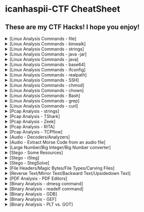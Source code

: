# icanhaspii-CTF CheatSheet
## These are my CTF Hacks!  I hope you enjoy!
<details markdown>
  <br>
  <summary>[Linux Analysis Commands - file]</summary>
Run this to determine what type of file you are dealing with:<br><br>
<img src="images/File_Screenshot 2023-10-03 203208.png"><br><br>
</details>

<details markdown>
  <br>
  <summary>[Linux Analysis Commands - binwalk]</summary>
Run this to view a summary of the file contents:<br><br>
<img src="images/BinWalk_Screenshot 2023-10-03 203227.png"><br><br>
</details>

<details markdown>
  <br>
  <summary>[Linux Analysis Commands - strings]</summary>
Run this to get the list of printable characters from files.  You can even run strings on a Pcap!  Or, say for example, that you have something you think contains a flag and you know that flag is in the typical CTF format of flag{some_bonus}, you can run the following to cut down on the amount of data you have to parse through. The following will only yield lines of 8 characters or more:<br><br>
<img src="images/Strings_Screenshot 2023-05-12 172558.jpg"><br><br>
You can also combine strings and grep:<br><br>
<img src="images/Strings_Screenshot 2023-05-12 174704.jpg">
</details>

<details markdown>
  <br>
  <summary>[Linux Analysis Commands - java -jar]</summary>
The java -jar command will open a .jar file:<br><br>
<img src="images\Java_JarStegSolveHowTo.png"><br><br>
</details>

<details markdown>
  <br>
  <summary>[Linux Analysis Commands - java]</summary>
The java command will open a .java file:<br><br>
<img src="images/Java_Screenshot 2022-06-15 085349_Edited.png"><br><br>
</details>

<details markdown>
  <br>
  <summary>[Linux Analysis Commands - base64]</summary>
The base64 decode command will decode a b64 string.  There’s more than one way to invoke the base64 decode command, here are few:<br><br>
1. Grab a base64 encoded string such as: Umlja19SMGxsM2Q=<br><br>
2. Type the following into your Linux command prompt to echo/print to screen:<br><br>
echo 'Umlja19SMGxsM2Q=' | base64 -d<br><br>
3. Hit ENTER<br><br>
<img src="images/Base64_Screenshot 2023-11-08 172521.png"><br><br>
4. If you’re feeling really fancy, and you are playing a CTF, you can run the following to echo/print your decoded b64 in standard flag format to your screen:<br><br>
echo "flag{$(echo 'Umlja19SMGxsM2Q=' | base64 -d)}"<br><br>
<img src="images/Base64_Screenshot 2023-11-08 180945.png"><br><br>
-Here’s another way:<br><br>
1. Grab a base64 encoded string such as: Umlja19SMGxsM2Q=<br><br>
2. Type the following into your Linux command prompt:<br><br>
Base64 –d<br><br>
3. Hit ENTER<br><br>
<img src="images/Base64_Screenshot 2023-11-08 173111.png"><br><br>
4. At the prompt, paste in your base64 encoded string:<br><br>
<img src="images/Base64_Screenshot 2023-11-08 173249.png"><br><br>
5. Hit ENTER again:<br><br>
<img src="images/Base64_Screenshot 2023-11-08 173640.png"><br><br>
6. Finally, hit Control-D on your keyboard:<br><br>
<img src="images/Base64_Screenshot 2023-11-08 172847.png"><br><br>
-And yet another method:<br><br>
1. Save your base64 encoded string into a text editor:<br><br>
<img src="images/Base64_Screenshot 2023-11-08 174625.png"><br><br>
2. Type the following into your Linux command prompt to echo/print to screen:<br><br>
base64 -d dns.txt >decoded.txt<br><br>
<img src="images/Base64_Screenshot 2023-11-08 174546.png"><br><br>
3. Open your new file, “decoded.txt”:<br><br>
<img src="images/Base64_Screenshot 2023-11-08 174720.png"><br><br>
If you run across encoding similar to below:<br><br>
IO.Compression.DeflateStream([IO.MemoryStream][Convert]::FromBase64String<br><br>
[IO.Compression.CompressionMode]::Decompress<br><br>
You can try the following “Recipe” in CyberChef to decode:<br><br>
(a)From_Base64('A-Za-z0-9%2B/%3D',true,false)<br><br>
(b) Raw_Inflate(0,0,%5B'Adaptive','Block'%5D,false,false)<br><br>
</details>

<details markdown>
  <br>
  <summary>[Linux Analysis Commands - ifconfig]</summary>
To find your ip address and network configuration, you can use the old ifconfig command (considered depreciated), or the newer ip address command.  It works with any of the following, and of course more in depth combined with switches:<br><br>
<img src="images/ip_Screenshot 2023-11-09 105007.png"><br><br>
<img src="images/ip_Screenshot 2023-11-09 104951.png"><br><br>
<img src="images/ip_Screenshot 2023-11-09 104928.png"><br><br>
</details>

<details markdown>
  <br>
  <summary>[Linux Analysis Commands - realpath]</summary>
realpath converts each filename argument to an absolute pathname, which has no components that are symbolic links or the special . or .. directory entries. Each path component in the filename must exist, otherwise realpath will fail and non-zero exit status will be returned.<br><br>
href="https://www.google.com/url?q=https://linux.die.net/man/1/realpath&amp;sa=D&amp;source=editors&amp;ust=1699590511374365&amp;usg=AOvVaw1FkT0L7tNSOCrQIqhPv2FA">https://linux.die.net/man/1/realpath</a><br><br>
</details>

<details markdown>
  <br>
  <summary>[Linux Analysis Commands - SSH]</summary>
To find your ip address and network configuration, you can use the old ifconfig command (considered depreciated), or the newer ip address command.  It works with any of the following, and of course more in depth combined with switches:<br><br>
https://www.lrz.de/services/compute/courses/x_lecturenotes/191007_OpenSSH_Tutorial_2019.pdf<br><br>
https://opensource.com/article/20/9/ssh<br><br>
<img src="images/image181.jpg"><br><br>
</details>

<details markdown>
  <br>
  <summary>[Linux Analysis Commands - chmod]</summary>
chmod +x<br><br>
Note: chmod +x (plus x) stands for execute.<br><br>
Question:<br><br>
I want to write the Ubuntu analogue of a "batch file" (a shell script). But I don't know how to use chmod +x filename command to make it so that the script can be run. Nor do I know where to use it.<br><br>
Answer:<br><br>
chmod +x on a file (your script) only means, that you'll make it executable. Right click on your script and chose Properties -> Permissions -> Allow executing file as program, leaves you with the exact same result as the command in terminal.<br><br>
If a file you want to change permissions on is located within the systems directory you may need to be root, like so: (be careful, while using sudo command)<br><br>
sudo chmod +x /usr/share/testfolder/aFile<br><br>
https://askubuntu.com/questions/443789/what-does-chmod-x-filename-do-and-how-do-i-use-it<br><br>
Question:<br><br>
What is the difference between chmod u+x and just chmod +x? I have seen a ton of tutorials that say to use u+x to make scripts executable. However, omitting the u doesn't seem to have any effect.<br><br>
Answer:<br><br>
The man page of chmod covers that.<br><br>
u stands for user.<br><br>
g stands for group.<br><br>
o stands for others.<br><br>
a stands for all.<br><br>
That means that chmod u+x somefile will grant only the owner of that file execution permissions whereas chmod +x somefile is the same as chmod a+x somefile.<br>
<a href="https://askubuntu.com/questions/29589/chmod-ux-versus-chmod-x" target="_blank">https://askubuntu.com/questions/29589/chmod-ux-versus-chmod-x</a><br><br>
</details>

<details markdown>
  <br>
  <summary>[Linux Analysis Commands - chown]</summary>
To give a file permissions so that a regular user can move it or edit it, you can run the following:<br><br>
# chown kali NTUSER.DAT.dat<br><br>
</details>

<details markdown>
  <br>
  <summary>[Linux Analysis Commands - Bash]</summary>
Bash (Bourne-Again SHell) is one of the most commonly used Unix/Linux shells and is the default shell in many Linux distributions.<br><br>
<a href="https://www.freecodecamp.org/news/bash-scripting-tutorial-linux-shell-script-and-command-line-for-beginners" target="_blank">https://www.freecodecamp.org/news/bash-scripting-tutorial-linux-shell-script-and-command-line-for-beginners</a><br><br>
Some of the main delimiters (terminators or redirectors) for Bash commands are as follows:<br>
whoami; whoami<br>
whoami|<br>
> (output to)<br>
|| (double pipe)<br>
</details>

<details markdown>
  <br>
  <summary>[Linux Analysis Commands - grep]</summary>
Some common grep options:<br><br>
<img src="images/image165.png"><br><br>
<img src="images/Screenshot 2023-11-15 203316.png"><br><br>
grep example: cat cowrie.log.wwhf2020_lab2 | grep CMD<br><br>
<img src="images/image163.jpg"><br><br>
<img src="images/image155.jpg"><br><br>
Count w/ grep:<br><br>
<img src="images/image154.png"><br><br>
<img src="images/image158.png"><br><br>
</details>

<details markdown>
  <br>
  <summary>[Linux Analysis Commands - curl]</summary>
Curl is useful in transferring data without user interaction.<br><br>
curl http://nidus-setup:8080<br><br>
curl -X POST http://nidus-setup:8080/api/cooler -H "Content-Type: application/json" --data-binary '{"temperature":1000}'<br><br>
<img src="images/image157.png"><br><br>
</details>


<details markdown>
  <br>
  <summary>[Pcap Analysis - strings]</summary>
You can run strings on a Pcap! Below are a couple examples (I like to pipe my results to a .txt file for easier review):<br><br>
<img src="images/StringsPcap_Screenshot 2023-11-09 184958.png"><br><br>
</details>

<details markdown>
  <br>
  <summary>[Pcap Analysis - TShark]</summary>
<a href="https://osqa-ask.wireshark.org/questions/38071/how-to-extract-ip-addresses-from-cap-file-to-text-file" target="_blank">You can extract ip addresses from a Pcap using Tshark</a><br><br>
To extract just the destination ip, type the following command:<br><br>
<img src="images/TShark_Screenshot 2023-03-16 211016.jpg"><br><br>
To extract both the destination ip and the source ip, type the following command:<br><br>
<img src="images/TShark_Screenshot 2023-03-16 211435.jpg"><br><br>
</details>

<details markdown>
  <br>
  <summary>[Pcap Analysis - Zeek]</summary>
Zeek installs itself here:<br><br>
<img src="images/Zeek_Screenshot 2023-03-24 201006_Edited.jpg"><br><br>
To export logs from a Pcap into Zeek format, type the following syntax (r is for read):<br><br>
<img src="images/Zeek_Screenshot 2023-03-24 201006.jpg"><br><br>
</details>

<details markdown>
    <br>
  <summary>[Pcap Analysis - RITA]</summary>
RITA (Real Intelligence Threat Analytics):<br><br>
<a href="https://www.activecountermeasures.com/free-tools/rita" target="_blank">RITA is named in honor of John Strand’s mother who is no longer with us but will always be remembered in this loving way</a><br><br>
<a href="https://www.youtube.com/watch?v=QcQmG5KTLpo&ab_channel=ActiveCountermeasures" target="_blank">Chris Brenton has a fantastic install video</a><br><br>
To import logs from Zeek format into RITA, navigate via command line to the folder where your exported Pcap logs are:<br><br>
<img src="images/image62.jpg"><br><br>
Next, type the following syntax (LogsOily was the name of my pcap, so I called the output folder for RITA the same name):<br><br>
<img src="images/image64.png"><br><br>
RITA will tell you when it’s done:<br><br>
<img src="images/image66.jpg"><br><br>
</details>

<details markdown>
    <br>
  <summary>[Pcap Analysis - TCPflow]</summary>
TCPflow is a command-line tool for processing streams.<br>
<a href="https://linux.die.net/man/1/tcpflow" target="_blank">https://linux.die.net/man/1/tcpflow</a><br>
<a href="https://www.geeksforgeeks.org/tcp-flow-analyze-and-debug-network-traffic-in-linux/#" target="_blank">https://www.geeksforgeeks.org/tcp-flow-analyze-and-debug-network-traffic-in-linux/#</a><br>
<a href="https://simson.net/ref/2013/2013-12-05_tcpflow-and-BE-update.pdf" target="_blank">https://simson.net/ref/2013/2013-12-05_tcpflow-and-BE-update.pdf</a><br><br>
<img src="images/image183.png"><br><br>
<img src="images/image209.png"><br><br>
</details>

<details markdown>
    <br>
  <summary>[Audio - Decoders/Analyzers]</summary>
Note from Dcode regarding T9 vs Multitap Confusion:<br>
Multitap ABC should not be confused with T9 predictive text. For example,'DCODE' is written '3222666333' in Multitap and '32633' in T9.<br>
<a href="https://twitter.com/_johnhammond/status/1244277165316857857?lang=en" target="_blank">https://twitter.com/_johnhammond/status/1244277165316857857?lang=en</a><br><br>
<img src="images/image207.png"><br><br>
<a href="https://www.audacityteam.org/download" target="_blank">https://www.audacityteam.org/download</a><br>
<a href="https://www.sonicvisualiser.org/download.html" target="_blank">https://www.sonicvisualiser.org/download.html</a><br>
<a href="http://dialabc.com/sound/detect/index.html" target="_blank">http://dialabc.com/sound/detect/index.html</a><br>
<a href="http://www.polar-electric.com/DTMF/Index.html" target="_blank">http://www.polar-electric.com/DTMF/Index.html"</a><br>
<a href="https://forums.radioreference.com/threads/twotonedetect-beta.120010" target="_blank">https://forums.radioreference.com/threads/twotonedetect-beta.120010</a><br>
<a href="https://onlinetonegenerator.com/dtmf.html" target="_blank">https://onlinetonegenerator.com/dtmf.html</a><br>
<a href="https://www.venea.net/web/dtmf_generator" target="_blank">https://www.venea.net/web/dtmf_generator</a><br>
<a href="https://github.com/ribt/dtmf-decoder" target="_blank">https://github.com/ribt/dtmf-decoder</a><br>
<a href="https://www.dcode.fr/multitap-abc-cipher" target="_blank">https://www.dcode.fr/multitap-abc-cipher</a><br>
<a href="https://www.dcode.fr/t9-cipheraudi" target="_blank">https://www.dcode.fr/t9-cipheraudi</a><br>
<a href="https://www.windows7download.com/win7-dtmf-tone-decoder/mgbuqfct.html" target="_blank">https://www.windows7download.com/win7-dtmf-tone-decoder/mgbuqfct.html</a><br> 
<a href="http://www.windows7download.com/win7-dtmf-tone-decoder/download-mgbuqfct.html" target="_blank">http://www.windows7download.com/win7-dtmf-tone-decoder/download-mgbuqfct.html</a><br> 
<a href="https://www.windows7download.com/win7-dtmf-tone-decoder/download-mgbuqfct.html" target="_blank">https://www.windows7download.com/win7-dtmf-tone-decoder/download-mgbuqfct.html</a><br> 
<a href="https://dtmf.netlify.app" target="_blank">https://dtmf.netlify.app</a><br>
<a href="https://jpinsoft.net/deepsound/download.aspx" target="_blank">https://jpinsoft.net/deepsound/download.aspx</a><br>
<a href="https://www.youtube.com/watch?v=VZbZa99ocPU&ab_channel=mdthib" target="_blank">https://www.youtube.com/watch?v=VZbZa99ocPU&ab_channel=mdthib</a><br>
<a href="https://www.youtube.com/watch?v=rAGkm4pv44s" target="_blank">https://www.youtube.com/watch?v=rAGkm4pv44s</a><br>
<a href="https://www.aperisolve.com" target="_blank">https://www.aperisolve.com</a><br>
<a href="https://www.aperisolve.com/cheatsheet" target="_blank">https://www.aperisolve.com/cheatsheet</a><br>
<a href="https://www.dcode.fr/spectral-analysis" target="_blank">https://www.dcode.fr/spectral-analysis</a><br>
<a href="https://gqrx.dk" target="_blank">https://gqrx.dk</a><br><br>
</details>

<details markdown>
    <br>
  <summary>[Audio - Extract Morse Code from an audio file]</summary>
<a href="https://morsecode.world/international/decoder/audio-decoder-adaptive.html" target="_blank">https://morsecode.world/international/decoder/audio-decoder-adaptive.html</a><br>
<a href="https://databorder.com/transfer/morse-sound-receiver" target="_blank">https://databorder.com/transfer/morse-sound-receiver</a><br><br>
</details>

<details markdown>
    <br>
  <summary>[Large Number/Big Integer/Big Number converter]</summary>
<a href="http://www.onedollardata.com/encoder.php" target="_blank">http://www.onedollardata.com/encoder.php</a><br><br>
</details>

<details markdown>
    <br>
  <summary>[Stego - Some Resources]</summary>
<a href="https://fareedfauzi.gitbook.io/ctf-checklist-for-beginner/steganography" target="_blank">https://fareedfauzi.gitbook.io/ctf-checklist-for-beginner/steganography</a><br>
<a href="https://www.kali.org/tools/steghide" target="_blank">https://www.kali.org/tools/steghide</a><br>
<a href="https://steghide.sourceforge.net" target="_blank">https://steghide.sourceforge.net</a><br>
<a href="https://www.geeksforgeeks.org/how-to-install-steghide-tool-in-linux" target="_blank">https://www.geeksforgeeks.org/how-to-install-steghide-tool-in-linux</a><br>
<a href="https://stegonline.georgeom.net/upload" target="_blank">https://stegonline.georgeom.net/upload</a><br>
<a href="http://magiceye.ecksdee.co.uk" target="_blank">http://magiceye.ecksdee.co.uk</a><br>
<a href="https://manytools.org/hacker-tools/steganography-encode-text-into-image" target="_blank">https://manytools.org/hacker-tools/steganography-encode-text-into-image</a><br>
<a href="https://www.mobilefish.com/services/steganography/steganography.php" target="_blank">https://www.mobilefish.com/services/steganography/steganography.php</a><br>
<a href="http://stylesuxx.github.io/steganography" target="_blank">http://stylesuxx.github.io/steganography</a><br>
<a href="https://futureboy.us/stegano" target="_blank">https://futureboy.us/stegano</a><br>
<a href="https://neatnik.net/steganographr" target="_blank">https://neatnik.net/steganographr</a><br>
<a href="https://wiki.bi0s.in/steganography/zsteg" target="_blank">https://wiki.bi0s.in/steganography/zsteg</a><br>
<a href="https://github.com/zed-0xff/zsteg" target="_blank">https://github.com/zed-0xff/zsteg</a><br>
<a href="https://github.com/ragibson/Steganography#WavSteg" target="_blank">https://github.com/ragibson/Steganography#WavSteg</a><br>
<a href="https://github.com/ragibson/Steganography#lsbsteg" target="_blank">https://github.com/ragibson/Steganography#lsbsteg</a><br>
<a href="https://github.com/ragibson/Steganography#stegdetect" target="_blank">https://github.com/ragibson/Steganography#stegdetect</a><br>
<a href="https://github.com/pavanchhatpar/wav-steg-py" target="_blank">https://github.com/pavanchhatpar/wav-steg-py</a><br>
<a href="https://0xrick.github.io/lists/stego" target="_blank">https://0xrick.github.io/lists/stego</a><br>
<a href="https://www.linuxlinks.com/wavsteg-uses-least-significant-bit-steganography" target="_blank">https://www.linuxlinks.com/wavsteg-uses-least-significant-bit-steganography</a><br>
<a href="https://www.abc.se/~re/Coagula/Coagula.html" target="_blank">https://www.abc.se/~re/Coagula/Coagula.html</a><br>
<a href="https://www.stenge.info/post/steganography" target="_blank">https://www.stenge.info/post/steganography</a><br>
<a href="https://cheatography.com/aleksandrm/cheat-sheets/coagula-cheat-sheet" target="_blank">https://cheatography.com/aleksandrm/cheat-sheets/coagula-cheat-sheet</a><br>
<a href="https://github.com/zardus/ctf-tools/blob/master/stegsolve/install" target="_blank">https://github.com/zardus/ctf-tools/blob/master/stegsolve/install</a><br>
<a href="http://www.caesum.com/handbook/Stegsolve.jar" target="_blank">http://www.caesum.com/handbook/Stegsolve.jar</a><br>
<a href="https://www.hanynet.com/isteg" target="_blank">https://www.hanynet.com/isteg</a><br>
<a href="https://github.com/rafiibrahim8/iSteg" target="_blank">https://github.com/rafiibrahim8/iSteg</a><br><br>
</details>

<details markdown>
    <br>
  <summary>[Stego - iSteg]</summary>
<a href="https://github.com/rafiibrahim8/iSteg" target="_blank">https://github.com/rafiibrahim8/iSteg</a><br><br>
1. Navigated to: <a href="https://github.com/rafiibrahim8/iSteg/releases/tag/v2.1" target="_blank"> https://github.com/rafiibrahim8/iSteg/releases/tag/v2.1.</a><br> 
2. Downloaded the file: iSteg-v2.1_GUI.jar.<br>
3. Ran chmod +x on the download file to give it executable permissions.<br>
└─# chmod +x iSteg-v2.1_GUI.jar<br>
4. Launched the program in Java:<br>
└─# java -jar iSteg-v2.1_GUI.jar<br><br>
<img src="images/image211.png"><br><br>
5. Chose the hidden.png file and it opened to the flag, flag{YouFoundMe}:<br><br>
<img src="images/image213.png"><br><br>
</details>

<details markdown>
  <summary>[Stego - StegSolve]</summary>
<a href="https://github.com/zardus/ctf-tools/blob/master/stegsolve/install" target="_blank">https://github.com/zardus/ctf-tools/blob/master/stegsolve/install</a><br>
<a href="http://www.caesum.com/handbook/Stegsolve.jar" target="_blank">http://www.caesum.com/handbook/Stegsolve.jar</a><br>
1. wget http://www.caesum.com/handbook/Stegsolve.jar -O stegsolve.jar<br>
2. chmod +x stegsolve.jar<br>
3. Run by typing: java –jar stegsolve.jar (make sure you’re in the same directory)<br>
4. Choose “File” --> Open and load your picture:<br><br>
<img src="images/image201.png"><br><br>
</details>

<details markdown>
  <br>
  <summary>[File Headers/Magic Bytes/File Types/Carving Files]</summary>
<a href="https://gist.github.com/leommoore/f9e57ba2aa4bf197ebc5" target="_blank">https://gist.github.com/leommoore/f9e57ba2aa4bf197ebc5</a><br>
<a href="https://en.wikipedia.org/wiki/List_of_file_signatures" target="_blank">https://en.wikipedia.org/wiki/List_of_file_signatures</a><br>
<a href="https://www.garykessler.net/library/file_sigs.html" target="_blank">https://www.garykessler.net/library/file_sigs.html</a><br>
<a href="https://www.netspi.com/blog/technical/web-application-penetration-testing/magic-bytes-identifying-common-file-formats-at-a-glance" target="_blank">https://www.netspi.com/blog/technical/web-application-penetration-testing/magic-bytes-identifying-common-file-formats-at-a-glance</a><br>
<a href="https://anilsoni85.blogspot.com/2014/11/basics-of-png-file-format-with-libpng.html" target="_blank">https://anilsoni85.blogspot.com/2014/11/basics-of-png-file-format-with-libpng.html</a><br>
<a href="https://asecuritysite.com/forensics/png?file=%2Flog%2Fbasn0g01.png" target="_blank">https://asecuritysite.com/forensics/png?file=%2Flog%2Fbasn0g01.png</a><br>
<a href="https://www.red-gate.com/simple-talk/blogs/anatomy-of-a-net-assembly-pe-headers" target="_blank">https://www.red-gate.com/simple-talk/blogs/anatomy-of-a-net-assembly-pe-headers</a><br>
<a href="https://www.youtube.com/watch?v=-8f8avZ2V7s&t=614s" target="_blank">https://www.youtube.com/watch?v=-8f8avZ2V7s&t=614s</a><br><br>
</details>

<details markdown>
  <br>
  <summary>[Reverse Text/Mirror Text/Backward Text/Upsidedown Text]</summary>
<a href="https://www.flipyourtext.com" target="_blank">https://www.flipyourtext.com</a><br><br>
<img src="images/image199.png"><br><br>
<a href="https://www.upsidedowntext.com" target="_blank">https://www.upsidedowntext.com</a><br><br>
</details>

<details markdown>
  <br>
  <summary>[PDF Analysis - PDF Editors]</summary>
<a href="https://www.sejda.com/pdf-editor" target="_blank">https://www.sejda.com/pdf-editor</a><br><br>
</details>

<details markdown>
  <br>
  <summary>[Binary Analysis - dmesg command]</summary>
Note: Run after you launch an app that you want to find out more about, errors and such.<br><br>
The dmesg command is a Linux utility that displays kernel-related messages retrieved from the kernel ring buffer. The ring buffer stores information about hardware, device driver initialization, and messages from kernel modules that take place during system startup.<br><br>
<a href="https://phoenixnap.com/kb/dmesg-linux" target="_blank">https://phoenixnap.com/kb/dmesg-linux</a><br>
<a href="https://www.geeksforgeeks.org/how-to-use-the-dmesg-command-on-linux" target="_blank">https://www.geeksforgeeks.org/how-to-use-the-dmesg-command-on-linux</a><br>
<a href="https://linuxize.com/post/dmesg-command-in-linux" target="_blank">https://linuxize.com/post/dmesg-command-in-linux</a><br><br>
<img src="images/image68.png"><br><br>
<img src="images/image70.png"><br><br>
</details>

<details markdown>
  <br>
  <summary>[Binary Analysis - readelf command]</summary>
readelf displays information about one or more ELF format object files. The options control what particular information to display.<br><br>
elffile... are the object files to be examined. 32-bit and 64-bit ELF files are supported, as are archives containing ELF files.<br><br>
This program performs a similar function to objdump but it goes into more detail and it exists independently of the BFD (Binary File Descriptor) library, so if there is a bug in BFD, then readelf will not be affected.<br><br>
<a href="https://man7.org/linux/man-pages/man1/readelf.1.html" target="_blank">https://man7.org/linux/man-pages/man1/readelf.1.html</a><br><br>
<img src="images/image33.png"><br><br>
</details>

<details markdown>
  <br>
  <summary>[Binary Analysis - GDB]</summary>
readelf displays information about one or more ELF format object files. The options control what particular information to display.<br><br>
elffile... are the object files to be examined. 32-bit and 64-bit ELF files are supported, as are archives containing ELF files.<br><br>
This program performs a similar function to objdump but it goes into more detail and it exists independently of the BFD (Binary File Descriptor) library, so if there is a bug in BFD, then readelf will not be affected.<br><br>
<a href="https://web.stanford.edu/class/archive/cs/cs107/cs107.1186/guide/gdb.html" target="_blank">https://web.stanford.edu/class/archive/cs/cs107/cs107.1186/guide/gdb.html</a><br><br>
</details>

<details markdown>
  <br>
  <summary>[Binary Analysis - GEF]</summary>
Install GEF to enhance GDB.<br><br>
<a href="https://github.com/hugsy/gef" target="_blank">https://github.com/hugsy/gef</a><br><br>
<a href="https://hugsy.github.io/gef" target="_blank">https://hugsy.github.io/gef</a><br><br>
Instant Setup - WHAT WORKED FOR ME IS FROM INSIDE GDB, SCROLL DOWN...:<br><br>
Simply make sure you have GDB 8.0 or higher compiled with Python3.6+ bindings, then:<br><br>
# via the install script<br>
## using curl<br>
$ bash -c "$(curl -fsSL https://gef.blah.cat/sh)"<br><br>

## using wget<br>
$ bash -c "$(wget https://gef.blah.cat/sh -O -)"<br><br>

# or manually<br>
$ wget -O ~/.gdbinit-gef.py -q https://gef.blah.cat/py<br>
$ echo source ~/.gdbinit-gef.py >> ~/.gdbinit<br><br>

# or alternatively from inside gdb directly<br>
$ gdb -q<br>
(gdb) pi import urllib.request as u, tempfile as t; g=t.NamedTemporaryFile(suffix='-gef.py'); open(g.name, 'wb+').write(u.urlopen('https://tinyurl.com/gef-main').read()); gdb.execute('source %s' % g.name)<br><br>
<img src="images/image36.png"><br><br>
Note: to fetch the latest version of GEF (i.e. from the dev branch), simply replace in the URL to https://gef.blah.cat/dev.  --> This is the one I used, however I modified the script just a bit as the given TinyURL was no longer working, but I believe the documentation is now updated.:<br><br>
<img src="images/image38.png"><br><br>
<img src="images/image40.png"><br><br>
Step 1. Make sure you are root, or at least use sudo.<br>
Step 2. Type gdb ./vuln (name of executable):<br><br>
<img src="images/image42.png"><br><br>
Step 3: Launch gef<br>
pi import urllib.request as u, tempfile as t; g=t.NamedTemporaryFile(suffix='-gef.py'); open(g.name, 'wb+').write(u.urlopen('https://tinyurl.com/gef-main').read()); gdb.execute('source %s' % g.name)<br>
Step 4: Set a break at “Main” and run the program, within gef:<br><br>
<img src="images/image44.png"><br><br>
Step 5: Now we can use grep inside of gdb for things like the following:
<img src="images/image46.png"><br><br>
</details>

<details markdown>
  <br>
  <summary>[Binary Analysis - PLT vs. GOT]</summary>
PLT stands for Procedure Linkage Table which is, put simply, used to call external procedures/functions whose address isn't known in the time of linking, and is left to be resolved by the dynamic linker at run time.<br><br>
GOT stands for Global Offsets Table and is similarly used to resolve addresses. Both PLT and GOT and other relocation information is explained in greater length in this article.<br><br>
Also, Ian Lance Taylor, the author of GOLD has put up an article series on his blog which is totally worth reading (twenty parts!): entry point here "Linkers part 1".<br><br>
<a href="https://reverseengineering.stackexchange.com/questions/1992/what-is-plt-got" target="_blank">https://reverseengineering.stackexchange.com/questions/1992/what-is-plt-got</a><br>
<a href="https://systemoverlord.com/2017/03/19/got-and-plt-for-pwning.html" target="_blank">https://systemoverlord.com/2017/03/19/got-and-plt-for-pwning.html</a><br>
<a href="https://www.technovelty.org/linux/plt-and-got-the-key-to-code-sharing-and-dynamic-libraries.html" target="_blank">https://www.technovelty.org/linux/plt-and-got-the-key-to-code-sharing-and-dynamic-libraries.html</a><br>
<a href="https://www.airs.com/blog/archives/38" target="_blank">https://www.airs.com/blog/archives/38</a><br><br>
Possible Alternative Steps:<br><br>
Step 2. Type gdb -q - ENTER:<br><br>
<img src="images/image47.png"><br><br>
Step 3. Before you can run gef against your executable, you'll need to launch your program inside of gdb first:<br><br>
<img src="images/image49.png"><br><br>
<img src="images/image93.png"><br><br>
Step4: From within GDB, I typed the following:<br><br>
<img src="images/image95.png"><br><br>
<img src="images/image97.png"><br><br>
</details>


































